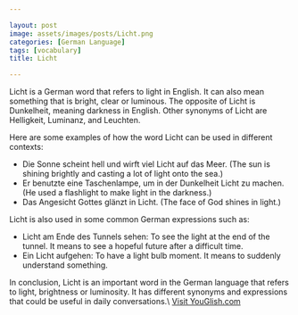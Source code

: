 ```yaml
---

layout: post
image: assets/images/posts/Licht.png
categories: [German Language]
tags: [vocabulary]
title: Licht

---
```


Licht is a German word that refers to light in English. It can also mean something that is bright, clear or luminous. The opposite of Licht is Dunkelheit, meaning darkness in English. Other synonyms of Licht are Helligkeit, Luminanz, and Leuchten. 

Here are some examples of how the word Licht can be used in different contexts:

- Die Sonne scheint hell und wirft viel Licht auf das Meer. (The sun is shining brightly and casting a lot of light onto the sea.)
- Er benutzte eine Taschenlampe, um in der Dunkelheit Licht zu machen. (He used a flashlight to make light in the darkness.)
- Das Angesicht Gottes glänzt in Licht. (The face of God shines in light.) 

Licht is also used in some common German expressions such as:

- Licht am Ende des Tunnels sehen: To see the light at the end of the tunnel. It means to see a hopeful future after a difficult time.
- Ein Licht aufgehen: To have a light bulb moment. It means to suddenly understand something.

In conclusion, Licht is an important word in the German language that refers to light, brightness or luminosity. It has different synonyms and expressions that could be useful in daily conversations.\ <a id="yg-widget-0" class="youglish-widget" data-query="Licht" data-lang="german" data-components="8412" data-auto-start="0" data-bkg-color="theme_light" data-title="How%20to%20pronounce%20Licht%20in%20German"  rel="nofollow" href="https://youglish.com">Visit YouGlish.com</a><script async src="https://youglish.com/public/emb/widget.js" charset="utf-8"></script>